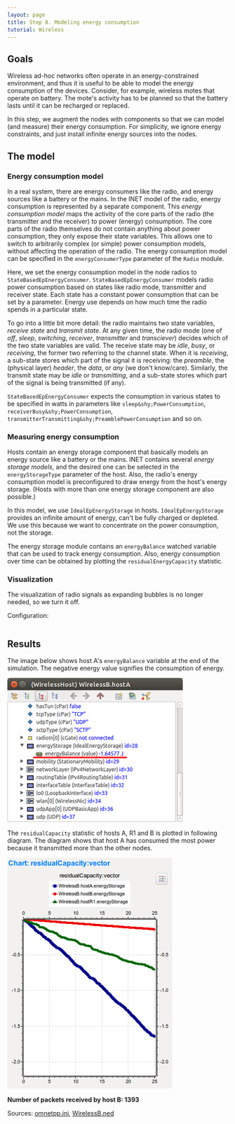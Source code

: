 ```yaml
---
layout: page
title: Step 8. Modeling energy consumption
tutorial: Wireless
---
```


## Goals

Wireless ad-hoc networks often operate in an energy-constrained
environment, and thus it is useful to be able to model the energy consumption
of the devices. Consider, for example, wireless motes that operate on battery.
The mote's activity has to be planned so that the battery lasts until it can
be recharged or replaced.

In this step, we augment the nodes with components so that we can model
(and measure) their energy consumption. For simplicity, we ignore energy
constraints, and just install infinite energy sources into the nodes.

## The model

### Energy consumption model

In a real system, there are energy consumers like the radio, and energy
sources like a battery or the mains. In the INET model of the radio, energy
consumption is represented by a separate component. This <i>energy
consumption model</i> maps the activity of the core parts of the radio (the
transmitter and the receiver) to power (energy) consumption. The core parts
of the radio themselves do not contain anything about power consumption,
they only expose their state variables. This allows one to switch to
arbitrarily complex (or simple) power consumption models, without affecting
the operation of the radio. The energy consumption model can be specified
in the `energyConsumerType` parameter of the `Radio` module.

Here, we set the energy consumption model in the node radios to
`StateBasedEpEnergyConsumer`. `StateBasedEpEnergyConsumer` models radio power
consumption based on states like radio mode, transmitter and receiver
state. Each state has a constant power consumption that can be set by a
parameter. Energy use depends on how much time the radio spends in a
particular state.

To go into a little bit more detail: the radio maintains two state
variables, _receive state_ and _transmit state_. At any given time, the
radio mode (one of _off_, _sleep_, _switching_, _receiver_, _transmitter_
and _transciever_) decides which of the two state variables are valid. The
receive state may be _idle_, _busy_, or _receiving_, the former two
referring to the channel state. When it is _receiving_, a sub-state stores
which part of the signal it is receiving: the _preamble_, the (physical
layer) _header_, the _data_, or _any_ (we don't know/care). Similarly, the
transmit state may be _idle_ or _transmitting_, and a sub-state stores
which part of the signal is being transmitted (if any).

`StateBasedEpEnergyConsumer` expects the consumption in various states to be
specified in watts in parameters like `sleep&shy;PowerConsumption`,
`receiverBusy&shy;PowerConsumption`,
`transmitterTransmitting&shy;PreamblePowerConsumption` and so on.

### Measuring energy consumption

Hosts contain an energy storage component that basically models an energy
source like a battery or the mains. INET contains several <i>energy storage
models</i>, and the desired one can be selected in the `energyStorageType`
parameter of the host. Also, the radio's energy consumption model is
preconfigured to draw energy from the host's energy storage. (Hosts with
more than one energy storage component are also possible.)

In this model, we use `IdealEpEnergyStorage` in hosts. `IdealEpEnergyStorage`
provides an infinite amount of energy, can't be fully charged or depleted.
We use this because we want to concentrate on the power consumption, not
the storage.

The energy storage module contains an `energyBalance` watched variable that
can be used to track energy consumption. Also, energy consumption over time
can be obtained by plotting the `residualEnergyCapacity` statistic.

### Visualization

The visualization of radio signals as expanding bubbles is no longer needed,
so we turn it off.

Configuration:

<p><pre class="snippet" src="../omnetpp.ini" from="\[Config Wireless08\]" until="####"></pre></p>

## Results

The image below shows host A's `energyBalance` variable at the end of the simulation.
The negative energy value signifies the consumption of energy.

<img class="screen" src="wireless-step8-energy-2.png">

The `residualCapacity` statistic of hosts A, R1 and B is plotted in following diagram.
The diagram shows that host A has consumed the most power because it transmitted more than
the other nodes.

<img class="screen" src="wireless-step8.png">

**Number of packets received by host B: 1393**

Sources: [omnetpp.ini](../omnetpp.ini), [WirelessB.ned](../WirelessB.ned)

